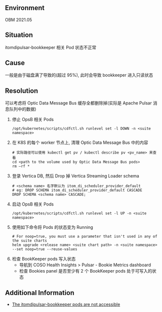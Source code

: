 ## Environment
OBM 2021.05

## Situation
itomdipulsar-bookkeeper 相关 Pod 状态不正常

## Cause
一般是由于磁盘满了导致的(超过 95%), 此时会导致 bookkeeper 进入只读状态

## Resolution
可以考虑将 Optic Data Message Bus 缓存全都删除掉(实际是 Apache Pulsar 消息队列中的数据)
1. 停止 OpsB 相关 Pods
    ```shell
    /opt/kubernetes/scripts/cdfctl.sh runlevel set -l DOWN -n <suite namespace>
    ```
2. 在 K8S 的每个 worker 节点上, 清理 Optic Data Message Bus 中的内容
    ```shell
    # 实际路径可以使用 kubectl get pv / kubectl describe pv <pv_name> 来查看 
    cd <path to the volume used by Optic Data Message Bus pods>
    rm –rf *
    ```
3. 登录 Vertica DB, 然后 Drop 掉 Vertica Streaming Loader schema
    ```shell
    # <schema name> 名字默认为 itom_di_scheduler_provider_default
    # eg: DROP SCHEMA itom_di_scheduler_provider_default CASCADE
    DROP SCHEMA <schema name> CASCADE;
    ```
4. 启动 OpsB 相关 Pods
    ```shell
    /opt/kubernetes/scripts/cdfctl.sh runlevel set -l UP -n <suite namespace>
    ```
5. 使用如下命令将 Pods 的状态变为 Running
    ```shell
    # For noop=true, you must use a parameter that isn't used in any of the suite charts
    helm upgrade <release name> <suite chart path> -n <suite namespace> --set noop=true --reuse-values
    ```
6. 检查 BookKeeper pods 写入状态
   - 导航到 COSO Health Insights > Pulsar - Bookie Metrics dashboard
   - 检查 Bookies panel 是否至少有 2 个 BookKeeper pods 处于可写入的状态

## Additional Information
- [The itomdipulsar-bookkeeper pods are not accessible](https://docs.microfocus.com/doc/Containerized_Operations_Bridge/2021.05/BookkeeperReadOnly)